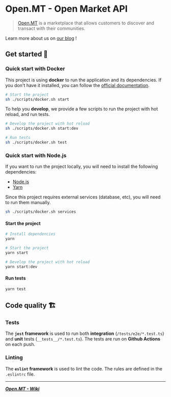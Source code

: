 # Open.MT - Open Market API

> [Open.MT](https://open.mt) is a marketplace that allows customers to discover and transact with their communities.

Learn more about us on [our blog](https://blog.open.mt/) !

## Get started 🍋

### Quick start with Docker

This project is using **docker** to run the application and its dependencies. If you don't have it installed, you can follow the [official documentation](https://docs.docker.com/get-docker/).

```sh
# Start the project
sh ./scripts/docker.sh start
```

To help you **develop**, we provide a few scripts to run the project with hot reload, and run tests.

```sh
# Develop the project with hot reload
sh ./scripts/docker.sh start:dev

# Run tests
sh ./scripts/docker.sh test
```

### Quick start with Node.js

If you want to run the project locally, you will need to install the following dependencies:
- [Node.js](https://nodejs.org/en/download/)
- [Yarn](https://yarnpkg.com/getting-started/install)

Since this project requires external services (database, etc), you will need to run them manually.

```sh
sh ./scripts/docker.sh services
```

#### Start the project

```sh
# Install dependencies
yarn

# Start the project
yarn start

# Develop the project with hot reload
yarn start:dev
```

#### Run tests

```sh
yarn test
```

## Code quality 🏗

### Tests

The **`jest` framework** is used to run both **integration** (`/tests/e2e/*.test.ts`) and **unit** tests (`__tests__/*.test.ts`).
The tests are run on **Github Actions** on each push.

### Linting

The **`eslint` framework** is used to lint the code. The rules are defined in the `.eslintrc` file.

--- 

[***Open.MT - Wiki***](https://github.com/jterrazz/app.open-mt)

